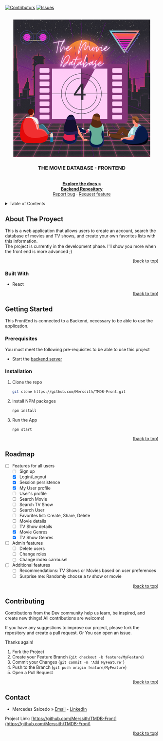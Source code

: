 <a name="readme-top"></a>
[![Contributors][contributors-shield]][contributors-url]
[![Issues][issues-shield]][issues-url]

<!-- PROJECT LOGO -->
<br />
<div align="center">
  <a href="https://github.com/Merssith/TMDB-Front">
    <img src="public/images/logo.png" alt="Logo" width="450">
  </a>

<h3 align="center">THE MOVIE DATABASE - FRONTEND</h3>

  <p align="center">
    <br />
    <a href="https://github.com/Merssith/TMDB-Front"><strong>Explore the docs »</strong></a>
    <br />
    <a href="https://github.com/Merssith/TMDB-Back"><strong>Backend Repository</strong></a>
    <br />
    <a href="https://github.com/Merssith/TMDB-Front/issues">Report bug</a>
    ·
    <a href="https://github.com/Merssith/TMDB-Front/issues">Request feature</a>
  </p>
</div>

<!-- TABLE OF CONTENTS -->
<details>
  <summary>Table of Contents</summary>
  <ol>
    <li>
      <a href="#about-the-proyect">About The Project</a>
      <ul>
        <li><a href="#built-with">Built With</a></li>
      </ul>
    </li>
    <li>
      <a href="#getting-started">Getting Started</a>
      <ul>
        <li><a href="#prerequisites">Prerequisites</a></li>
        <li><a href="#installation">Installation</a></li>
      </ul>
    </li>
    <li><a href="#roadmap">Roadmap</a></li>
    <li><a href="#contributing">Contributing</a></li>
    <li><a href="#contact">Contact</a></li>
  </ol>
</details>

<!-- ABOUT THE PROJECT -->

## About The Proyect

<!-- <p align="center"><img src="utils/images/project.png" alt="Proyect" width="100%"></p> -->

This is a web application that allows users to create an account, search the database of movies and TV shows, and create your own favorites lists with this information.<br/>
The project is currently in the development phase. I'll show you more when the front end is more advanced ;)

<p align="right">(<a href="#readme-top">back to top</a>)</p>

### Built With

- React

<p align="right">(<a href="#readme-top">back to top</a>)</p>

<!-- GETTING STARTED -->

## Getting Started

This FrontEnd is connected to a Backend, necessary to be able to use the application.

### Prerequisites

You must meet the following pre-requisites to be able to use this project

- Start the [backend server](https://github.com/Merssith/TMDB-Back)

### Installation

1. Clone the repo
   ```sh
   git clone https://github.com/Merssith/TMDB-Front.git
   ```
2. Install NPM packages
   ```sh
   npm install
   ```
3. Run the App
   ```sh
   npm start
   ```

<p align="right">(<a href="#readme-top">back to top</a>)</p>

<!-- ROADMAP -->

## Roadmap

- [ ] Features for all users
  - [ ] Sign up
  - [x] Login/Logout
  - [x] Session persistence
  - [x] My User profile
  - [ ] User's profile
  - [ ] Search Movie
  - [ ] Search TV Show
  - [ ] Search User
  - [ ] Favorites list: Create, Share, Delete
  - [ ] Movie details
  - [ ] TV Show details
  - [x] Movie Genres
  - [x] TV Show Genres
- [ ] Admin features
  - [ ] Delete users
  - [ ] Change roles
  - [ ] Change index carrousel
- [ ] Additional features
  - [ ] Recommendations: TV Shows or Movies based on user preferences
  - [ ] Surprise me: Randomly choose a tv show or movie

<p align="right">(<a href="#readme-top">back to top</a>)</p>

<!-- CONTRIBUTING -->

## Contributing

<p>Contributions from the Dev community help us learn, be inspired, and create new things! All contributions are welcome!</p>
<p>If you have any suggestions to improve our project, please fork the repository and create a pull request. Or You can open an issue.</p>
<p>Thanks again!</p>

1. Fork the Project
2. Create your Feature Branch (`git checkout -b feature/MyFeature`)
3. Commit your Changes (`git commit -m 'Add MyFeature'`)
4. Push to the Branch (`git push origin feature/MyFeature`)
5. Open a Pull Request

<p align="right">(<a href="#readme-top">back to top</a>)</p>

<!-- CONTACT -->

## Contact

- Mercedes Salcedo » [Email](mailto:mercedes.salcedo1989@gmail.com) - [LinkedIn](https://www.linkedin.com/in/mercedessalcedojobs/)

Project Link: [https://github.com/Merssith/TMDB-Front](https://github.com/Merssith/TMDB-Front)

<p align="right">(<a href="#readme-top">back to top</a>)</p>

[contributors-shield]: https://img.shields.io/github/contributors/Merssith/TMDB-Front.svg?style=for-the-badge
[contributors-url]: https://github.com/Merssith/TMDB-Front/graphs/contributors
[issues-shield]: https://img.shields.io/github/issues/Merssith/TMDB-Front.svg?style=for-the-badge
[issues-url]: https://github.com/Merssith/TMDB-Front/issues
